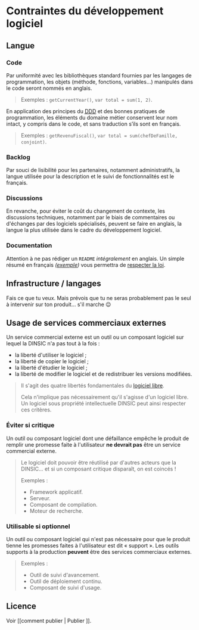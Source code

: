 Contraintes du développement logiciel
=====================================

## Langue

### Code

Par uniformité avec les bibliothèques standard fournies par les langages de programmation, les objets (méthode, fonctions, variables…) manipulés dans le code seront nommés en anglais.

> Exemples : `getCurrentYear()`, `var total = sum(1, 2)`.

En application des principes du [<abbr title="Domain-Driven Design">DDD</abbr>](http://blog.infosaurus.fr/post/2009/10/13/DDD-Vite-Fait,-les-fondamentaux-de-DDD) et des bonnes pratiques de programmation, les éléments du domaine métier conservent leur nom intact, y compris dans le code, et sans traduction s’ils sont en français.

> Exemples : `getRevenuFiscal()`, `var total = sum(chefDeFamille, conjoint)`.

### Backlog

Par souci de lisibilité pour les partenaires, notamment administratifs, la langue utilisée pour la description et le suivi de fonctionnalités est le français.

### Discussions

En revanche, pour éviter le coût du changement de contexte, les discussions techniques, notamment par le biais de commentaires ou d'échanges par des logiciels spécialisés, peuvent se faire en anglais, la langue la plus utilisée dans le cadre du développement logiciel.

### Documentation

Attention à ne pas rédiger un `README` _intégralement_ en anglais. Un simple résumé en français _([exemple](https://github.com/sgmap/paie-api#readme))_ vous permettra de [respecter la loi](https://www.legifrance.gouv.fr/affichTexte.do?cidTexte=LEGITEXT000005616341&dateTexte=vig#LEGIARTI000006421216).


## Infrastructure / langages

Fais ce que tu veux. Mais prévois que tu ne seras probablement pas le seul à intervenir sur ton produit… s'il marche  :wink:


## Usage de services commerciaux externes

Un service commercial externe est un outil ou un composant logiciel sur lequel la DINSIC n'a pas tout à la fois :

- la liberté d'utiliser le logiciel ;
- la liberté de copier le logiciel ;
- la liberté d'étudier le logiciel ;
- la liberté de modifier le logiciel et de redistribuer les versions modifiées.

> Il s'agit des quatre libertés fondamentales du [logiciel libre](https://www.gnu.org/philosophy/free-sw.fr.html).
>
> Cela n'implique pas nécessairement qu'il s'agisse d'un logiciel libre. Un logiciel sous propriété intellectuelle DINSIC peut ainsi respecter ces critères.


### Éviter si critique

Un outil ou composant logiciel dont une défaillance empêche le produit de remplir une promesse faite à l'utilisateur **ne devrait pas** être un service commercial externe.

> Le logiciel doit pouvoir être réutilisé par d'autres acteurs que la DINSIC… et si un composant critique disparaît, on est coincés !
>
> Exemples :
>
> - Framework applicatif.
> - Serveur.
> - Composant de compilation.
> - Moteur de recherche.


### Utilisable si optionnel

Un outil ou composant logiciel qui n'est pas nécessaire pour que le produit tienne les promesses faites à l'utilisateur est dit « support ». Les outils supports à la production **peuvent** être des services commerciaux externes.

> Exemples :
>
> - Outil de suivi d'avancement.
> - Outil de déploiement continu.
> - Composant de suivi d'usage.


## Licence

Voir [[comment publier | Publier ]].
